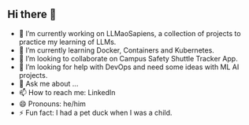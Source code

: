 ## Hi there 👋

- 🔭 I’m currently working on LLMaoSapiens, a collection of projects to practice my learning of LLMs.
- 🌱 I’m currently learning Docker, Containers and Kubernetes.
- 👯 I’m looking to collaborate on Campus Safety Shuttle Tracker App.
- 🤔 I’m looking for help with DevOps and need some ideas with ML AI projects.
- 💬 Ask me about ...
- 📫 How to reach me: LinkedIn
- 😄 Pronouns: he/him
- ⚡ Fun fact: I had a pet duck when I was a child.

